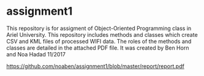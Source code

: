 # assignment1
This repository is for assigment of Object-Oriented Programming class in Ariel University.
This repository includes methods and classes which create CSV and KML files of processed WIFI data. 
The roles of the methods and classes are detailed in the attached PDF file.
It was created by Ben Horn and Noa Hadad 11/2017

https://github.com/noaben/assignment1/blob/master/report/report.pdf 
